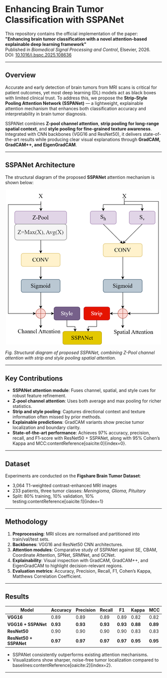 # Enhancing Brain Tumor Classification with SSPANet

This repository contains the official implementation of the paper:  
**"Enhancing brain tumor classification with a novel attention-based explainable deep learning framework"**  
Published in *Biomedical Signal Processing and Control*, Elsevier, 2026.  
DOI: [10.1016/j.bspc.2025.108636](https://doi.org/10.1016/j.bspc.2025.108636)

---

## Overview
Accurate and early detection of brain tumors from MRI scans is critical for patient outcomes, yet most deep learning (DL) models act as black boxes with limited clinical trust. To address this, we propose the **Strip-Style Pooling Attention Network (SSPANet)** — a lightweight, explainable attention mechanism that enhances both classification accuracy and interpretability in brain tumor diagnosis.

SSPANet combines **Z-pool channel attention**, **strip pooling for long-range spatial context**, and **style pooling for fine-grained texture awareness**. Integrated with CNN backbones (VGG16 and ResNet50), it delivers state-of-the-art results while producing clear visual explanations through **GradCAM, GradCAM++, and EigenGradCAM**.

---

## SSPANet Architecture

The structural diagram of the proposed **SSPANet** attention mechanism is shown below:

<p align="center">
  <img src="assets/sspanet_architecture.png" alt="SSPANet Architecture" width="500"/>
</p>

*Fig. Structural diagram of proposed SSPANet, combining Z-Pool channel attention with strip and style pooling spatial attention.*

---

## Key Contributions
- **SSPANet attention module**: Fuses channel, spatial, and style cues for robust feature refinement.
- **Z-pool channel attention**: Uses both average and max pooling for richer statistics.
- **Strip and style pooling**: Captures directional context and texture information often missed by prior methods.
- **Explainable predictions**: GradCAM variants show precise tumor localization and boundary clarity.
- **State-of-the-art performance**: Achieves 97% accuracy, precision, recall, and F1-score with ResNet50 + SSPANet, along with 95% Cohen’s Kappa and MCC:contentReference[oaicite:0]{index=0}.

---

## Dataset
Experiments are conducted on the **Figshare Brain Tumor Dataset**:
- 3,064 T1-weighted contrast-enhanced MRI images  
- 233 patients, three tumor classes: *Meningioma, Glioma, Pituitary*  
- Split: 80% training, 10% validation, 10% testing:contentReference[oaicite:1]{index=1}  

---

## Methodology
1. **Preprocessing**: MRI slices are normalised and partitioned into train/val/test sets.  
2. **Backbones**: VGG16 and ResNet50 CNN architectures.  
3. **Attention modules**: Comparative study of SSPANet against SE, CBAM, Coordinate Attention, SPNet, SRMNet, and GCNet.  
4. **Explainability**: Visual inspection with GradCAM, GradCAM++, and EigenGradCAM to highlight decision-relevant regions.  
5. **Evaluation metrics**: Accuracy, Precision, Recall, F1, Cohen’s Kappa, Matthews Correlation Coefficient.  

---

## Results
| Model                | Accuracy | Precision | Recall | F1 | Kappa | MCC |
|-----------------------|----------|-----------|--------|----|-------|-----|
| **VGG16**             | 0.89     | 0.89      | 0.89   | 0.89 | 0.82  | 0.82 |
| **VGG16 + SSPANet**   | **0.93** | **0.93**  | **0.93** | **0.93** | **0.88** | **0.89** |
| **ResNet50**          | 0.90     | 0.90      | 0.90   | 0.90 | 0.83  | 0.83 |
| **ResNet50 + SSPANet**| **0.97** | **0.97**  | **0.97** | **0.97** | **0.95** | **0.95** |

- SSPANet consistently outperforms existing attention mechanisms.  
- Visualizations show sharper, noise-free tumor localization compared to baselines:contentReference[oaicite:2]{index=2}.  

---

<!-- ## Installation & Usage
```bash
# clone repo
git clone https://github.com/YourUsername/SSPANet-BrainTumor.git
cd SSPANet-BrainTumor

# create environment
pip install -r requirements.txt -->
